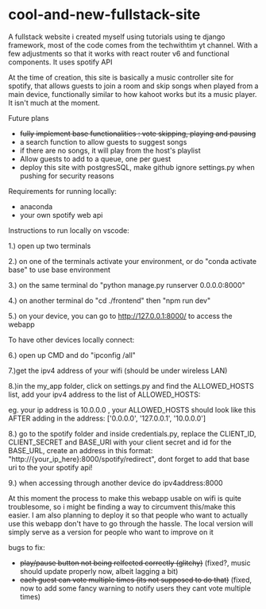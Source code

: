 # cool-and-new-fullstack-site
 A fullstack website i created myself using tutorials using te django framework, most of the code comes from the techwithtim yt channel. With a few adjustments so that it works with react router v6 and functional components.
 It uses spotify API

 At the time of creation, this site is basically a music controller site for spotify, that allows guests to join a room and skip songs when played from a main device, functionally similar to how kahoot works but its a music player. It isn't much at the moment.

Future plans
- ~~fully implement base functionalities : vote skipping, playing and pausing~~
- a search function to allow guests to suggest songs
- if there are no songs, it will play from the host's playlist
- Allow guests to add to a queue, one per guest
- deploy this site with postgresSQL, make github ignore settings.py when pushing for security reasons

 Requirements for running locally:
 - anaconda
 - your own spotify web api

 Instructions to run locally on vscode:
 
 1.) open up two terminals
 
 2.) on one of the terminals activate your environment, or do "conda activate base" to use base environment
 
 3.) on the same terminal do "python manage.py runserver 0.0.0.0:8000"

 4.) on another terminal do "cd ./frontend" then "npm run dev"
 
 5.) on your device, you can go to http://127.0.0.1:8000/ to access the webapp

 To have other devices locally connect:
 
 6.) open up CMD and do "ipconfig /all"
 
 7.)get the ipv4 address of your wifi (should be under wireless LAN)

 8.)in the my_app folder, click on settings.py and find the ALLOWED_HOSTS list, add your ipv4 address to the list of ALLOWED_HOSTS:

 eg. your ip address is 10.0.0.0 , your ALLOWED_HOSTS should look like this AFTER adding in the address: ['0.0.0.0', '127.0.0.1', '10.0.0.0']

 8.) go to the spotify folder and inside credentials.py, replace the CLIENT_ID, CLIENT_SECRET and BASE_URI with your client secret and id
 for the BASE_URL, create an address in this format: "http://{your_ip_here}:8000/spotify/redirect", dont forget to add that base uri to the your spotify api!
 
 9.) when accessing through another device do ipv4address:8000

 At this moment the process to make this webapp usable on wifi is quite troublesome, so i might be finding a way to circumvent this/make this easier. 
I am also planning to deploy it so that people who want to actually use this webapp don't have to go through the hassle. The local version will simply serve as a version for
people who want to improve on it 

bugs to fix: 
- ~~play/pause button not being relfected correctly (glitchy)~~ (fixed?, music should update properly now, albeit lagging a bit)
- ~~each guest can vote multiple times (its not supposed to do that)~~ (fixed, now to add some fancy warning to notify users they cant vote multiple times)
 
